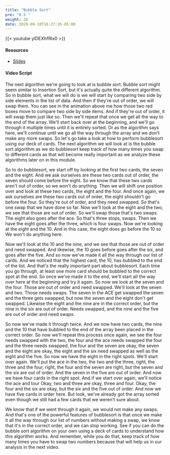 ```yaml
---
title: "Bubble Sort"
pre: "6.5 "
weight: 20
date: 2020-08-10T16:27:26-05:00
---
```


{{< youtube ylDEXhfRlx0 >}}

#### Resources

* [Slides](../slides/6-Algorithms.pdf)

#### Video Script

The next algorithm we're going to look at is bubble sort. Bubble sort might seem similar to Insertion Sort, but it's actually quite the different algorithm. So in bubble sort, what we will do is we will start by comparing two side by side elements in the list of data. And then if they're out of order, we will swap them. You can see in the animation above me how those two red boxes move to compare two side by side items. And if they're out of order, it will swap them just like so. Then we'll repeat that once we get all the way to the end of the array. We'll start back over at the beginning, and we'll go through it multiple times until it is entirely sorted. Or as the algorithm says here, we'll continue until we go all the way through the array and we don't make any more swaps. So let's go take a look at how to perform bubblesort using our deck of cards. The next algorithm we will look at is the bubble sort algorithm as we do bubblesort keep track of how many times you swap to different cards as that will become really important as we analyze these algorithms later on in this module. 

So to do bubblesort, we start off by looking at the first two cards, the seven and the eight. And we ask ourselves are these two cards out of order, the seven should come before the eight. So we know that these two cards aren't out of order, so we won't do anything. Then we will shift one position over and look at these two cards, the eight and the four. And once again, we ask ourselves are these two cards out of order, the eight shouldn't go before the four. So they're out of order, and they need swapped. So that's one swap that we have done so far. Now we'll look at the eight and the two, we see that those are out of order. So we'll swap those that's two swaps. The eight also goes after the ace. So that's three stops, swaps. Then we have the eight goes after the three, which is four swaps. Now we're looking at the eight and the 10. And in this case, the eight does go before the 10 so We won't do anything here. 

Now we'll look at the 10 and the nine, and we see that those are out of order and need swapped. And likewise, the 10 goes before goes after the six, and goes after the five. And so now we've made it all the way through our list of cards. And we noticed that the highest card, the 10, has bubbled to the end of the list. And that's the really important part about bubblesort. Each time you go through, at least one more card should be bubbled to the correct spot at the end. So once we've made it to the end, we'll start all the way over here at the beginning and try it again. So now we look at the seven and the four. Those are out of order and need swapped. We'll look at the seven and two. Those needs swaps. The seven in the ACE get swapped the seven and the three gets swapped, but now the seven and the eight don't get swapped. Likewise the eight and the nine are in the correct order, but the nine in the six are out of order. Needs swapped, and the nine and the five are out of order and need swaps. 

So now we've made it through twice. And we now have two cards, the nine and the 10 that have bubbled to the end of the array been placed in the correct order. So now we'll repeat this process once again, we see the four needs swapped with the two, the four and the ace needs swapped the four and the three needs swapped, the four and the seven are okay, the seven and the eight are okay, the eight and the six need swapped as well as the eight and the five. So now we have the eight in the right spots. We'll start over again. We'll put the ace in the two, the two and the three, right, the three and the four, right, the four and the seven are right, but the seven and the six are out of order. And the seven in the five are out of order. And now we have four cards in the right spot. And if we start over again, we'll notice the ace and tour Okay, two and three are okay, three and four. Okay, the four and the six are okay, but the six and the five out of order. And now we have five cards in order here. But look, we've already got the array sorted even though we still had a few cards that we weren't sure about. 

We know that if we went through it again, we would not make any swaps. And that's one of the powerful features of bubblesort is that once we make it all the way through our list of numbers without making a swap, we know that it's in the correct order, and we can stop working. See if you can do the bubble sort algorithm on your own using a deck of cards to understand how this algorithm works. And remember, while you do that, keep track of how many times you have to swap two numbers because that will help us in our analysis in the next video.